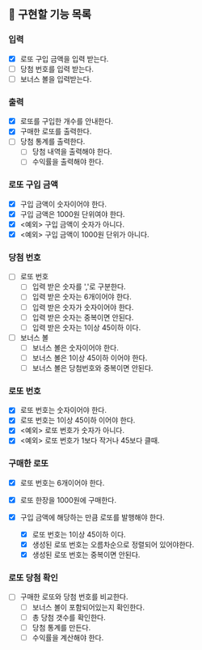
## 🎰 구현할 기능 목록

### 입력

- [x] 로또 구입 금액을 입력 받는다.
- [ ] 당첨 번호를 입력 받는다.
- [ ] 보너스 볼을 입력받는다.

### 출력

- [x] 로또를 구입한 개수를 안내한다.
- [x] 구매한 로또를 출력한다.
- [ ] 당첨 통계를 출력한다.
    - [ ] 당첨 내역을 출력해야 한다.
    - [ ] 수익률을 출력해야 한다.

### 로또 구입 금액

- [x] 구입 금액이 숫자이어야 한다.
- [x] 구입 금액은 1000원 단위여야 한다.
- [x] <예외> 구입 금액이 숫자가 아니다.
- [x] <예외> 구입 금액이 1000원 단위가 아니다.

### 당첨 번호
- [ ] 로또 번호
  - [ ] 입력 받은 숫자를 ','로 구분한다.
  - [ ] 입력 받은 숫자는 6개이어야 한다.
  - [ ] 입력 받은 숫자가 숫자이어야 한다.
  - [ ] 입력 받은 숫자는 중복이면 안된다.
  - [ ] 입력 받은 숫자는 1이상 45이하 이다.

- [ ] 보너스 볼
  - [ ] 보너스 볼은 숫자이어야 한다.
  - [ ] 보너스 볼은 1이상 45이하 이어야 한다.
  - [ ] 보너스 볼은 당첨번호와 중복이면 안된다.

### 로또 번호

- [x] 로또 번호는 숫자이어야 한다.
- [x] 로또 번호는 1이상 45이하 이어야 한다.
- [x] <예외> 로또 번호가 숫자가 아니다.
- [x] <예외> 로또 번호가 1보다 작거나 45보다 클때.

### 구매한 로또

- [x] 로또 번호는 6개이어야 한다.
- [x] 로또 한장을 1000원에 구매한다.

- [x] 구입 금액에 해당하는 만큼 로또를 발행해야 한다.
    - [x] 로또 번호는 1이상 45이하 이다.
    - [x] 생성된 로또 번호는 오름차순으로 정렬되어 있어야한다.
    - [x] 생성된 로또 번호는 중복이면 안된다.

### 로또 당첨 확인

- [ ] 구매한 로또와 당첨 번호를 비교한다.
    - [ ] 보너스 볼이 포함되어있는지 확인한다.
    - [ ] 총 당첨 갯수를 확인한다.
    - [ ] 당첨 통계를 만든다.
    - [ ] 수익률을 계산해야 한다.